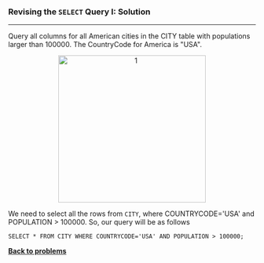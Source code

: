 ### Revising the `SELECT` Query I: Solution

---
Query all columns for all American cities in the CITY table with populations larger than 100000. The CountryCode for America is "USA".

<p align="center">
<img width="300" alt="1" src="https://github.com/user-attachments/assets/c10d9eb4-8f3b-4151-87bc-2e5e6bc367ac" />
</p>

We need to select all the rows from `CITY`, where COUNTRYCODE='USA' and POPULATION > 100000. So, our query will be as follows

`SELECT * FROM CITY
WHERE COUNTRYCODE='USA' AND POPULATION > 100000;`

**[Back to problems](./problems.md)**
